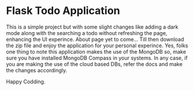 # Flask Todo Application
This is a simple project but with some slight changes like adding a dark mode along with the searching a todo without refreshing the page, enhancing the UI experince. About page yet to come...
Till then download the zip file and enjoy the application for your personal experince. Yes, folks one thing to note this application makes the use of the MongoDB so, make sure you have installed MongoDB Compass in your systems. In any case, if you are making the use of the cloud based DBs, refer the docs and make the changes accordingly.

Happy Codding.
 